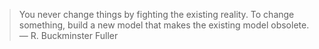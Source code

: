 > You never change things by fighting the existing reality. To change something, build a new model that makes the existing model obsolete. &mdash; R. Buckminster Fuller
